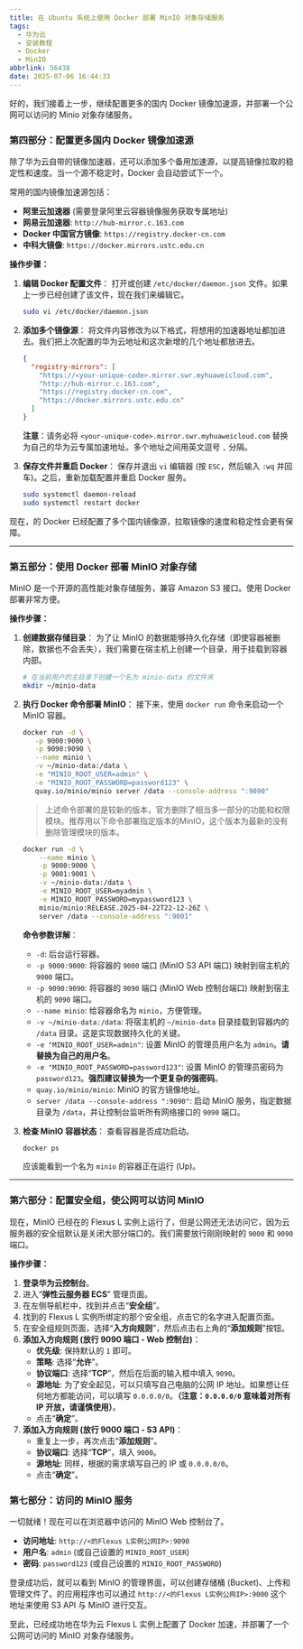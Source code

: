 ```yaml
---
title: 在 Ubuntu 系统上使用 Docker 部署 MinIO 对象存储服务
tags:
  - 华为云
  - 安装教程
  - Docker
  - MinIO
abbrlink: 56438
date: 2025-07-06 16:44:33
---
```


好的，我们接着上一步，继续配置更多的国内 Docker 镜像加速源，并部署一个公网可以访问的 Minio 对象存储服务。

### 第四部分：配置更多国内 Docker 镜像加速源

除了华为云自带的镜像加速器，还可以添加多个备用加速源，以提高镜像拉取的稳定性和速度。当一个源不稳定时，Docker 会自动尝试下一个。

常用的国内镜像加速源包括：

- **阿里云加速器** (需要登录阿里云容器镜像服务获取专属地址)
- **网易云加速器**: `http://hub-mirror.c.163.com`
- **Docker 中国官方镜像**: `https://registry.docker-cn.com`
- **中科大镜像**: `https://docker.mirrors.ustc.edu.cn`

**操作步骤：**

1.  **编辑 Docker 配置文件**：
    打开或创建 `/etc/docker/daemon.json` 文件。如果上一步已经创建了该文件，现在我们来编辑它。

    ```bash
    sudo vi /etc/docker/daemon.json
    ```

2.  **添加多个镜像源**：
    将文件内容修改为以下格式，将想用的加速器地址都加进去。我们把上次配置的华为云地址和这次新增的几个地址都放进去。

    ```json
    {
      "registry-mirrors": [
        "https://<your-unique-code>.mirror.swr.myhuaweicloud.com",
        "http://hub-mirror.c.163.com",
        "https://registry.docker-cn.com",
        "https://docker.mirrors.ustc.edu.cn"
      ]
    }
    ```

    **注意**：请务必将 `<your-unique-code>.mirror.swr.myhuaweicloud.com` 替换为自己的华为云专属加速地址。多个地址之间用英文逗号 `,` 分隔。

3.  **保存文件并重启 Docker**：
    保存并退出 `vi` 编辑器 (按 `ESC`，然后输入 `:wq` 并回车)。之后，重新加载配置并重启 Docker 服务。

    ```bash
    sudo systemctl daemon-reload
    sudo systemctl restart docker
    ```

现在，的 Docker 已经配置了多个国内镜像源，拉取镜像的速度和稳定性会更有保障。

---

### 第五部分：使用 Docker 部署 MinIO 对象存储

MinIO 是一个开源的高性能对象存储服务，兼容 Amazon S3 接口。使用 Docker 部署非常方便。

**操作步骤：**

1.  **创建数据存储目录**：
    为了让 MinIO 的数据能够持久化存储（即使容器被删除，数据也不会丢失），我们需要在宿主机上创建一个目录，用于挂载到容器内部。

    ```bash
    # 在当前用户的主目录下创建一个名为 minio-data 的文件夹
    mkdir ~/minio-data
    ```

2.  **执行 Docker 命令部署 MinIO**：
    接下来，使用 `docker run` 命令来启动一个 MinIO 容器。

    ```bash
    docker run -d \
       -p 9000:9000 \
       -p 9090:9090 \
       --name minio \
       -v ~/minio-data:/data \
       -e "MINIO_ROOT_USER=admin" \
       -e "MINIO_ROOT_PASSWORD=password123" \
       quay.io/minio/minio server /data --console-address ":9090"
    ```

    >上述命令部署的是较新的版本，官方删除了相当多一部分的功能和权限模块。推荐用以下命令部署指定版本的MinIO，这个版本为最新的没有删除管理模块的版本。

    ```bash
    docker run -d \
        --name minio \
        -p 9000:9000 \
        -p 9001:9001 \
        -v ~/minio-data:/data \
        -e MINIO_ROOT_USER=myadmin \
        -e MINIO_ROOT_PASSWORD=mypassword123 \
        minio/minio:RELEASE.2025-04-22T22-12-26Z \
        server /data --console-address ":9001"
    ```

    **命令参数详解**：

    - `-d`: 后台运行容器。
    - `-p 9000:9000`: 将容器的 `9000` 端口 (MinIO S3 API 端口) 映射到宿主机的 `9000` 端口。
    - `-p 9090:9090`: 将容器的 `9090` 端口 (MinIO Web 控制台端口) 映射到宿主机的 `9090` 端口。
    - `--name minio`: 给容器命名为 `minio`，方便管理。
    - `-v ~/minio-data:/data`: 将宿主机的 `~/minio-data` 目录挂载到容器内的 `/data` 目录。这是实现数据持久化的关键。
    - `-e "MINIO_ROOT_USER=admin"`: 设置 MinIO 的管理员用户名为 `admin`。**请替换为自己的用户名**。
    - `-e "MINIO_ROOT_PASSWORD=password123"`: 设置 MinIO 的管理员密码为 `password123`。**强烈建议替换为一个更复杂的强密码**。
    - `quay.io/minio/minio`: MinIO 的官方镜像地址。
    - `server /data --console-address ":9090"`: 启动 MinIO 服务，指定数据目录为 `/data`，并让控制台监听所有网络接口的 `9090` 端口。

3.  **检查 MinIO 容器状态**：
    查看容器是否成功启动。

    ```bash
    docker ps
    ```

    应该能看到一个名为 `minio` 的容器正在运行 (Up)。

---

### 第六部分：配置安全组，使公网可以访问 MinIO

现在，MinIO 已经在的 Flexus L 实例上运行了，但是公网还无法访问它，因为云服务器的安全组默认是关闭大部分端口的。我们需要放行刚刚映射的 `9000` 和 `9090` 端口。

**操作步骤：**

1.  **登录华为云控制台**。
2.  进入“**弹性云服务器 ECS**” 管理页面。
3.  在左侧导航栏中，找到并点击“**安全组**”。
4.  找到的 Flexus L 实例所绑定的那个安全组，点击它的名字进入配置页面。
5.  在安全组规则页面，选择“**入方向规则**”，然后点击右上角的“**添加规则**”按钮。
6.  **添加入方向规则 (放行 9090 端口 - Web 控制台)**：
    - **优先级**: 保持默认的 `1` 即可。
    - **策略**: 选择“**允许**”。
    - **协议端口**: 选择“**TCP**”，然后在后面的输入框中填入 `9090`。
    - **源地址**: 为了安全起见，可以只填写自己电脑的公网 IP 地址。如果想让任何地方都能访问，可以填写 `0.0.0.0/0`。**（注意：`0.0.0.0/0` 意味着对所有 IP 开放，请谨慎使用）**。
    - 点击“**确定**”。
7.  **添加入方向规则 (放行 9000 端口 - S3 API)**：
    - 重复上一步，再次点击“**添加规则**”。
    - **协议端口**: 选择“**TCP**”，填入 `9000`。
    - **源地址**: 同样，根据的需求填写自己的 IP 或 `0.0.0.0/0`。
    - 点击“**确定**”。

### 第七部分：访问的 MinIO 服务

一切就绪！现在可以在浏览器中访问的 MinIO Web 控制台了。

- **访问地址**: `http://<的Flexus L实例公网IP>:9090`
- **用户名**: `admin` (或自己设置的 `MINIO_ROOT_USER`)
- **密码**: `password123` (或自己设置的 `MINIO_ROOT_PASSWORD`)

登录成功后，就可以看到 MinIO 的管理界面，可以创建存储桶 (Bucket)、上传和管理文件了。的应用程序也可以通过 `http://<的Flexus L实例公网IP>:9000` 这个地址来使用 S3 API 与 MinIO 进行交互。

至此，已经成功地在华为云 Flexus L 实例上配置了 Docker 加速，并部署了一个公网可访问的 MinIO 对象存储服务。
